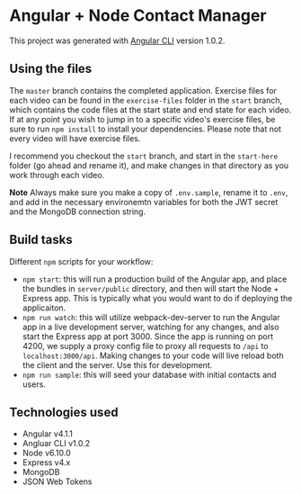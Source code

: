 # Angular + Node Contact Manager


This project was generated with [Angular CLI](https://github.com/angular/angular-cli) version 1.0.2.

## Using the files

The `master` branch contains the completed application. Exercise files for each video can be found in the `exercise-files` folder in the `start` branch, which contains the code files at the start state and end state for each video. If at any point you wish to jump in to a specific video's exercise files, be sure to run `npm install` to install your dependencies. Please note that not every video will have exercise files.

I recommend you checkout the `start` branch, and start in the `start-here` folder (go ahead and rename it), and make changes in that directory as you work through each video.

**Note**
Always make sure you make a copy of `.env.sample`, rename it to `.env`, and add in the necessary environemtn variables for both the JWT secret and the MongoDB connection string.

## Build tasks

Different `npm` scripts for your workflow:
  * `npm start`: this will run a production build of the Angular app, and place the bundles in `server/public` directory, and then will start the Node + Express app. This is typically what you would want to do if deploying the applicaiton.
  * `npm run watch`: this will utilize webpack-dev-server to run the Angular app in a live development server, watching for any changes, and also start the Express app at port 3000. Since the app is running on port 4200, we supply a proxy config file to proxy all requests to `/api` to `localhost:3000/api`. Making changes to your code will live reload both the client and the server. Use this for development.
  * `npm run sample`: this will seed your database with initial contacts and users.

## Technologies used
  * Angular v4.1.1
  * Angluar CLI v1.0.2
  * Node v6.10.0
  * Express v4.x
  * MongoDB
  * JSON Web Tokens
